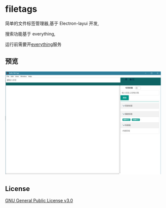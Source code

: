 # filetags

简单的文件标签管理器,基于 Electron-layui 开发,

搜索功能基于 everything,

运行前需要开[everything](www.voidtools.com)服务

## 预览
![界面](pv.png)

## License

[GNU General Public License v3.0](LICENSE)
